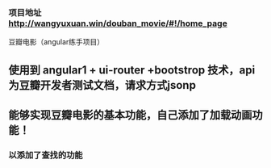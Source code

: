 ### 项目地址   http://wangyuxuan.win/douban_movie/#!/home_page
豆瓣电影（angular练手项目）
## 使用到 angular1 + ui-router +bootstrop 技术，api为豆瓣开发者测试文档，请求方式jsonp
## 能够实现豆瓣电影的基本功能，自己添加了加载动画功能！
### 以添加了查找的功能

